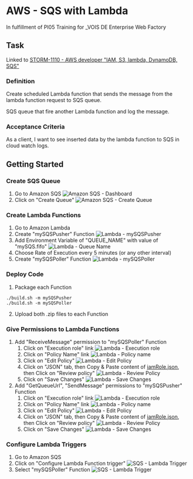 # AWS - SQS with Lambda
In fulfillment of PI05 Training for _VOIS DE Enterprise Web Factory

## Task
Linked to [STORM-1110 - AWS developer "IAM, S3, lambda, DynamoDB, SQS"](https://de.jira.agile.vodafone.com/browse/STORM-1110)

### Definition

Create scheduled Lambda function that sends the message from the lambda function request to SQS queue.

SQS queue that fire another Lambda function and log the message.

### Acceptance Criteria

As a client, I want to see inserted data by the lambda function to SQS in cloud watch logs.

## Getting Started

### Create SQS Queue
1. Go to Amazon SQS
![Amazon SQS - Dashboard](images/sqs1.png)
2. Click on "Create Queue"
![Amazon SQS - Create Queue](images/sqs2.png)

### Create Lambda Functions
1. Go to Amazon Lambda
2. Create "mySQSPusher" Function
![Lambda - mySQSPusher](images/lambda1.png)
3. Add Environment Variable of "QUEUE_NAME" with value of "mySQS.fifo"
![Lambda - Queue Name](images/lambda2.png)
4. Choose Rate of Execution every 5 minutes (or any other interval)
5. Create "mySQSPoller" Function
![Lambda - mySQSPoller](images/lambda3.png)

### Deploy Code
1. Package each Function
```shell
./build.sh -m mySQSPusher
./build.sh -m mySQSPoller
```
2. Upload both .zip files to each Function

### Give Permissions to Lambda Functions

1. Add "ReceiveMessage" permission to "mySQSPoller" Function
   1. Click on "Execution role" link
   ![Lambda - Execution role](images/lambda4.png)
   2. Click on "Policy Name" link
   ![Lambda - Policy name](images/lambda5.png)
   3. Click on "Edit Policy"
   ![Lambda - Edit Policy](images/lambda6.png)
   4. Click on "JSON" tab, then Copy & Paste content of [iamRole.json](mySQSPoller/iamRole.json), then Click on "Review policy"
   ![Lambda - Review Policy](images/lambda7.png)
   5. Click on "Save Changes"
   ![Lambda - Save Changes](images/lambda8.png)
2. Add "GetQueueUrl", "SendMessage" permissions to "mySQSPusher" Function
   1. Click on "Execution role" link
   ![Lambda - Execution role](images/lambda9.png)
   2. Click on "Policy Name" link
   ![Lambda - Policy name](images/lambda10.png)
   3. Click on "Edit Policy"
   ![Lambda - Edit Policy](images/lambda11.png)
   4. Click on "JSON" tab, then Copy & Paste content of [iamRole.json](mySQSPusher/iamRole.json), then Click on "Review policy"
   ![Lambda - Review Policy](images/lambda12.png)
   5. Click on "Save Changes"
   ![Lambda - Save Changes](images/lambda13.png)

### Configure Lambda Triggers
1. Go to Amazon SQS
2. Click on "Configure Lambda Function trigger"
![SQS - Lambda Trigger](images/lambda14.png)
3. Select "mySQSPoller" Function
![SQS - Lambda Trigger](images/lambda15.png)
